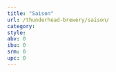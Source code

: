 ```yaml
---
title: "Saison"
url: /thunderhead-brewery/saison/
category: 
style: 
abv: 0
ibu: 0
srm: 0
upc: 0
---
```


